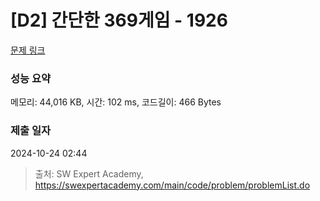 # [D2] 간단한 369게임 - 1926 

[문제 링크](https://swexpertacademy.com/main/code/problem/problemDetail.do?contestProbId=AV5PTeo6AHUDFAUq) 

### 성능 요약

메모리: 44,016 KB, 시간: 102 ms, 코드길이: 466 Bytes

### 제출 일자

2024-10-24 02:44



> 출처: SW Expert Academy, https://swexpertacademy.com/main/code/problem/problemList.do